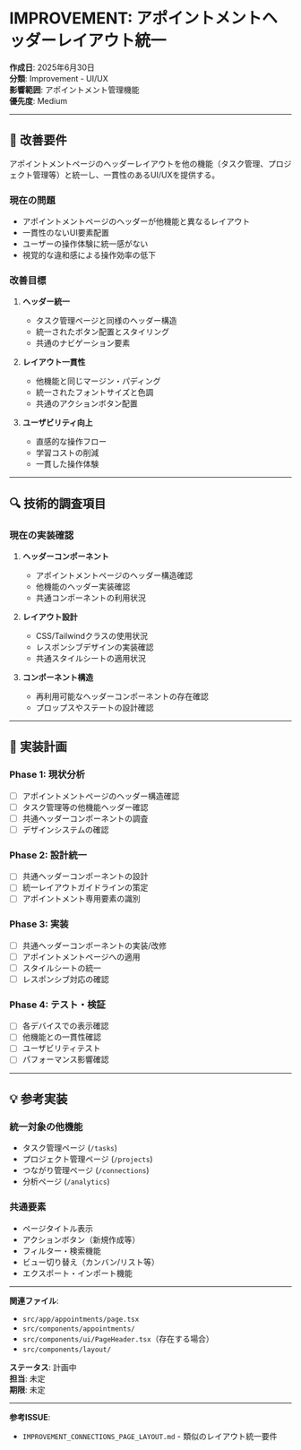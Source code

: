 # IMPROVEMENT: アポイントメントヘッダーレイアウト統一

**作成日**: 2025年6月30日  
**分類**: Improvement - UI/UX  
**影響範囲**: アポイントメント管理機能  
**優先度**: Medium  

---

## 🎯 改善要件

アポイントメントページのヘッダーレイアウトを他の機能（タスク管理、プロジェクト管理等）と統一し、一貫性のあるUI/UXを提供する。

### **現在の問題**
- アポイントメントページのヘッダーが他機能と異なるレイアウト
- 一貫性のないUI要素配置
- ユーザーの操作体験に統一感がない
- 視覚的な違和感による操作効率の低下

### **改善目標**
1. **ヘッダー統一**
   - タスク管理ページと同様のヘッダー構造
   - 統一されたボタン配置とスタイリング
   - 共通のナビゲーション要素

2. **レイアウト一貫性**
   - 他機能と同じマージン・パディング
   - 統一されたフォントサイズと色調
   - 共通のアクションボタン配置

3. **ユーザビリティ向上**
   - 直感的な操作フロー
   - 学習コストの削減
   - 一貫した操作体験

---

## 🔍 技術的調査項目

### **現在の実装確認**
1. **ヘッダーコンポーネント**
   - アポイントメントページのヘッダー構造確認
   - 他機能のヘッダー実装確認
   - 共通コンポーネントの利用状況

2. **レイアウト設計**
   - CSS/Tailwindクラスの使用状況
   - レスポンシブデザインの実装確認
   - 共通スタイルシートの適用状況

3. **コンポーネント構造**
   - 再利用可能なヘッダーコンポーネントの存在確認
   - プロップスやステートの設計確認

---

## 🎯 実装計画

### **Phase 1: 現状分析**
- [ ] アポイントメントページのヘッダー構造確認
- [ ] タスク管理等の他機能ヘッダー確認
- [ ] 共通ヘッダーコンポーネントの調査
- [ ] デザインシステムの確認

### **Phase 2: 設計統一**
- [ ] 共通ヘッダーコンポーネントの設計
- [ ] 統一レイアウトガイドラインの策定
- [ ] アポイントメント専用要素の識別

### **Phase 3: 実装**
- [ ] 共通ヘッダーコンポーネントの実装/改修
- [ ] アポイントメントページへの適用
- [ ] スタイルシートの統一
- [ ] レスポンシブ対応の確認

### **Phase 4: テスト・検証**
- [ ] 各デバイスでの表示確認
- [ ] 他機能との一貫性確認
- [ ] ユーザビリティテスト
- [ ] パフォーマンス影響確認

---

## 💡 参考実装

### **統一対象の他機能**
- タスク管理ページ (`/tasks`)
- プロジェクト管理ページ (`/projects`)
- つながり管理ページ (`/connections`)
- 分析ページ (`/analytics`)

### **共通要素**
- ページタイトル表示
- アクションボタン（新規作成等）
- フィルター・検索機能
- ビュー切り替え（カンバン/リスト等）
- エクスポート・インポート機能

---

**関連ファイル**: 
- `src/app/appointments/page.tsx`
- `src/components/appointments/`
- `src/components/ui/PageHeader.tsx`（存在する場合）
- `src/components/layout/`

**ステータス**: 計画中  
**担当**: 未定  
**期限**: 未定

---

**参考ISSUE**: 
- `IMPROVEMENT_CONNECTIONS_PAGE_LAYOUT.md` - 類似のレイアウト統一要件